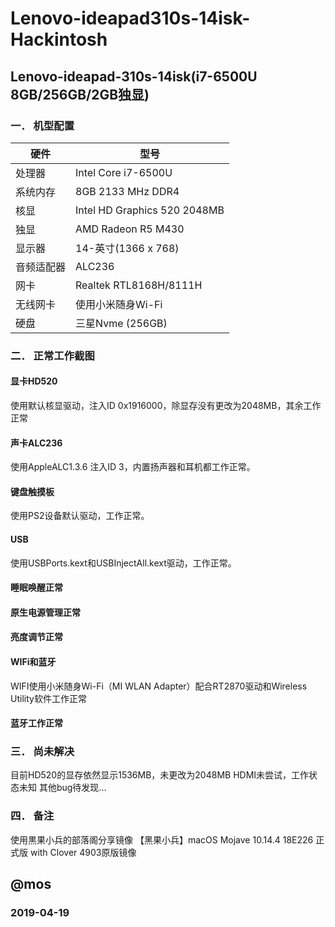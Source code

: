 # Lenovo-ideapad310s-14isk-Hackintosh
## Lenovo-ideapad-310s-14isk(i7-6500U 8GB/256GB/2GB独显)

### 一．	机型配置
|  硬件  | 型号 |
|  ---- | -----------------|
| 处理器 |	Intel Core i7-6500U |  
| 系统内存 |	8GB 2133 MHz DDR4|
| 核显     |   Intel HD Graphics 520 2048MB|
| 独显      |  AMD Radeon R5 M430
| 显示器     |  14-英寸(1366 x 768) |
| 音频适配器  |ALC236|
| 网卡       | Realtek RTL8168H/8111H |
| 无线网卡    | 使用小米随身Wi-Fi |
| 硬盘       | 三星Nvme (256GB) |

### 二．	正常工作截图
#### 显卡HD520
使用默认核显驱动，注入ID 0x1916000，除显存没有更改为2048MB，其余工作正常

 
#### 声卡ALC236
使用AppleALC1.3.6 注入ID 3，内置扬声器和耳机都工作正常。

#### 键盘触摸板
使用PS2设备默认驱动，工作正常。
 
#### USB
使用USBPorts.kext和USBInjectAll.kext驱动，工作正常。
 
#### 睡眠唤醒正常
#### 原生电源管理正常
 
#### 亮度调节正常
 

#### WIFi和蓝牙
WIFI使用小米随身Wi-Fi（MI WLAN Adapter）配合RT2870驱动和Wireless Utility软件工作正常
 
#### 蓝牙工作正常 

### 三．	尚未解决
目前HD520的显存依然显示1536MB，未更改为2048MB
HDMI未尝试，工作状态未知
其他bug待发现...

### 四．	备注
使用黒果小兵的部落阁分享镜像
【黑果小兵】macOS Mojave 10.14.4 18E226 正式版 with Clover 4903原版镜像

## @mos
### 2019-04-19
	

